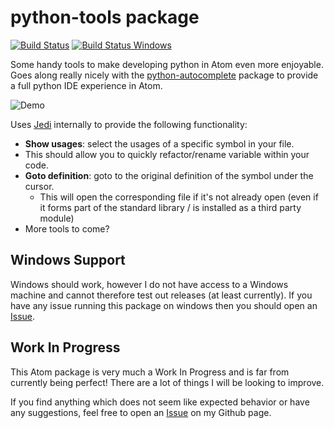 # python-tools package

[![Build Status](https://travis-ci.org/MichaelAquilina/python-tools.svg)](https://travis-ci.org/MichaelAquilina/python-tools)
[![Build Status Windows](https://ci.appveyor.com/api/projects/status/jnu90b2bgqar87es?svg=true)](https://ci.appveyor.com/project/MichaelAquilina/python-tools)

Some handy tools to make developing python in Atom even more enjoyable. Goes along really nicely with the [python-autocomplete](https://atom.io/packages/autocomplete-python) package to provide a full python IDE experience in Atom.

![Demo](http://i738.photobucket.com/albums/xx27/Michael_Aquilina/output_zps4qx1snfe.gif)

Uses [Jedi](https://pypi.python.org/pypi/jedi) internally to provide the following functionality:
- **Show usages**: select the usages of a specific symbol in your file.
- This should allow you to quickly refactor/rename variable within your code.
- **Goto definition**: goto to the original definition of the symbol under the cursor.
    - This will open the corresponding file if it's not already open (even if it forms part of the standard library / is installed as a third party module)
- More tools to come?

## Windows Support
Windows should work, however I do not have access to a Windows machine and cannot therefore test out releases (at least currently). If you have any issue running this
package on windows then you should open an [Issue](https://github.com/michaelaquilina/python-tools/issues).

## Work In Progress

This Atom package is very much a Work In Progress and is far from currently being perfect! There are a lot of things I will be looking to improve.

If you find anything which does not seem like expected behavior or have any suggestions, feel free to open an [Issue](https://github.com/michaelaquilina/python-tools/issues) on my Github page.
